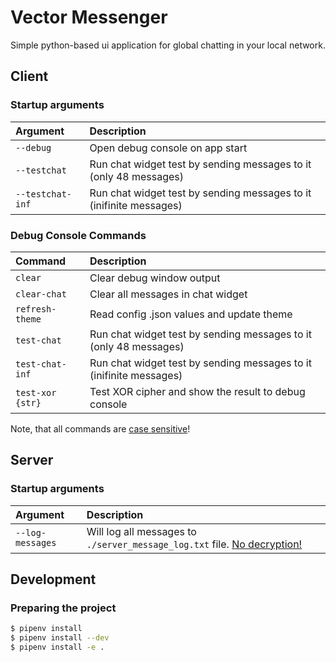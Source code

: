 # Vector Messenger
Simple python-based ui application for global chatting in your local network.

## Client
### Startup arguments
| Argument         | Description                                                         |
| :--------------- | :------------------------------------------------------------------ |
| `--debug`        | Open debug console on app start                                     |
| `--testchat`     | Run chat widget test by sending messages to it (only 48 messages)   |
| `--testchat-inf` | Run chat widget test by sending messages to it (inifinite messages) |

### Debug Console Commands
| Command          | Description                                                         |
| :--------------- | :------------------------------------------------------------------ |
| `clear`          | Clear debug window output                                           |
| `clear-chat`     | Clear all messages in chat widget                                   |
| `refresh-theme`  | Read config .json values and update theme                           |
| `test-chat`      | Run chat widget test by sending messages to it (only 48 messages)   |
| `test-chat-inf`  | Run chat widget test by sending messages to it (inifinite messages) |
| `test-xor {str}` | Test XOR cipher and show the result to debug console                |

Note, that all commands are <ins>case sensitive</ins>!

## Server
### Startup arguments
| Argument         | Description                                                                         |
| :--------------- | :---------------------------------------------------------------------------------- |
| `--log-messages` | Will log all messages to `./server_message_log.txt` file. <ins>No decryption!</ins> |

## Development
### Preparing the project
```bash
$ pipenv install
$ pipenv install --dev
$ pipenv install -e .
```